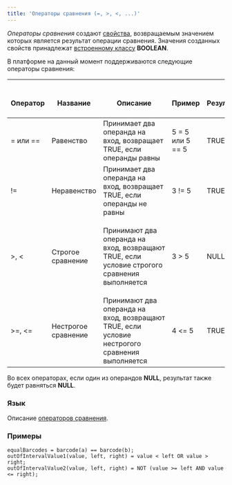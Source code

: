 ```yaml
---
title: 'Операторы сравнения (=, >, <, ...)'
---
```


*Операторы сравнения* создают [свойства](Properties.md), возвращаемым значением которых является результат операции сравнения. Значения созданных свойств принадлежат [встроенному классу](Built-in_classes.md) **BOOLEAN**.

В платформе на данный момент поддерживаются следующие операторы сравнения:

|<div><br/><div><br/>Оператор<br/></div><br/></div>|<div><br/><div><br/>Название<br/></div><br/></div>|<div><br/><div><br/>Описание<br/></div><br/></div>|<div><br/><div><br/>Пример<br/></div><br/></div>|<div><br/><div><br/>Результат<br/></div><br/></div>|
|---|---|---|---|---|
|= или ==|Равенство|Принимает два операнда на вход, возвращает TRUE, если операнды равны|5 = 5 или 5 == 5|TRUE|
|!=|Неравенство|Принимает два операнда на вход, возвращает TRUE, если операнды не равны|3 != 5|TRUE|
|\>, <|Строгое сравнение|<p>Принимают два операнда на вход, возвращают TRUE, если условие строгого сравнения выполняется</p>|3 \> 5|NULL|
|\>=, <=|Нестрогое сравнение|Принимают два операнда на вход, возвращают TRUE, если условие нестрогого сравнения выполняется|4 <= 5|TRUE|

Во всех операторах, если один из операндов **NULL**, результат также будет равняться **NULL**.

### Язык

Описание [операторов сравнения](Comparison_operators.md).

### Примеры


```lsf
equalBarcodes = barcode(a) == barcode(b);
outOfIntervalValue1(value, left, right) = value < left OR value > right;
outOfIntervalValue2(value, left, right) = NOT (value >= left AND value <= right);
```
